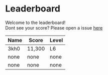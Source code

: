 # Leaderboard

Welcome to the leaderboard!<br>
Dont see your score? Please open a issue [here](https://github.com/3kh0/polybranch/issues)<br>

Name | Score | Level
-----|-------|------
3kh0 | 11,300 | L6
none | none | none |
none | none | none |
